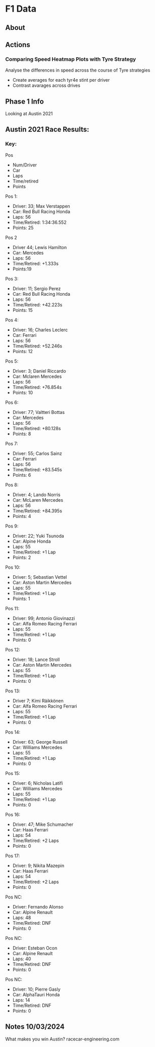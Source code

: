 # F1 Data
## About

## Actions
### Comparing Speed Heatmap Plots with Tyre Strategy
Analyse the differences in speed across the course of Tyre strategies
- Create averages for each tyr4e stint per driver
- Contrast avarages across drives

## Phase 1 Info
Looking at Austin 2021

## Austin 2021 Race Results:

### Key:
Pos
- Num/Driver
- Car
- Laps
- Time/retired
- Points

Pos 1:
- Driver: 33; Max Verstappen
- Car: Red Bull Racing Honda
- Laps: 56
- Time/Retired: 1:34:36.552
- Points: 25

Pos 2
- Driver 44; Lewis Hamilton
- Car: Mercedes
- Laps: 56
- Time/Retired: +1.333s
- Points:19

Pos 3:
- Driver: 11; Sergio Perez
- Car: Red Bull Racing Honda
- Laps: 56
- Time/Retired: +42.223s
- Points: 15

Pos 4:
- Driver: 16; Charles Leclerc
- Car: Ferrari
- Laps: 56
- Time/Retired: +52.246s
- Points: 12

Pos 5:
- Driver: 3; Daniel Riccardo
- Car: Mclaren Mercedes
- Laps: 56
- Time/Retired: +76.854s
- Points: 10

Pos 6:
- Driver: 77; Valtteri Bottas
- Car: Mercedes
- Laps: 56
- Time/Retired: +80.128s
- Points: 8
  
Pos 7:
- Driver: 55; Carlos Sainz
- Car: Ferrari
- Laps: 56
- Time/Retired: +83.545s
- Points: 6

Pos 8:
- Driver: 4; Lando Norris
- Car: McLaren Mercedes
- Laps: 56
- Time/Retired: +84.395s
- Points: 4

Pos 9:
- Driver: 22; Yuki Tsunoda
- Car: Alpine Honda
- Laps: 55
- Time/Retired: +1 Lap
- Points: 2

Pos 10:
- Driver: 5; Sebastian Vettel
- Car: Aston Martin Mercedes
- Laps: 55
- Time/Retired: +1 Lap
- Points: 1
  
Pos 11: 
- Driver: 99; Antonio Giovinazzi
- Car: Alfa Romeo Racing Ferrari
- Laps: 55
- Time/Retired: +1 Lap
- Points: 0

Pos 12:
- Driver: 18; Lance Stroll
- Car: Aston Martin Mercedes
- Laps: 55
- Time/Retired: +1 Lap
- Points: 0

Pos 13:
- Driver 7; Kimi Räikkönen
- Car: Alfa Romeo Racing Ferrari
- Laps: 55
- Time/Retired: +1 Lap
- Points: 0

Pos 14:
- Driver: 63; George Russell
- Car: Williams Mercedes
- Laps: 55
- Time/Retired: +1 Lap
- Points: 0

Pos 15:
- Driver: 6; Nicholas Latifi
- Car: Williams Mercedes
- Laps: 55
- Time/Retired: +1 Lap
- Points: 0

Pos 16:
- Driver: 47; Mike Schumacher
- Car: Haas Ferrari
- Laps: 54
- Time/Retired: +2 Laps
- Points: 0

Pos 17:
- Driver: 9; Nikita Mazepin
- Car: Haas Ferrari
- Laps: 54
- Time/Retired: +2 Laps
- Points: 0

Pos NC:
- Driver: Fernando Alonso
- Car: Alpine Renault
- Laps: 48
- Time/Retired: DNF
- Points: 0

Pos NC:
- Driver: Esteban Ocon
- Car: Alpine Renault
- Laps: 40
- Time/Retired: DNF
- Points: 0

Pos NC:
- Driver: 10; Pierre Gasly
- Car: AlphaTauri Honda
- Laps: 14
- Time/Retired: DNF
- Points: 0

## Notes 10/03/2024
What makes you win Austin?
racecar-engineering.com

